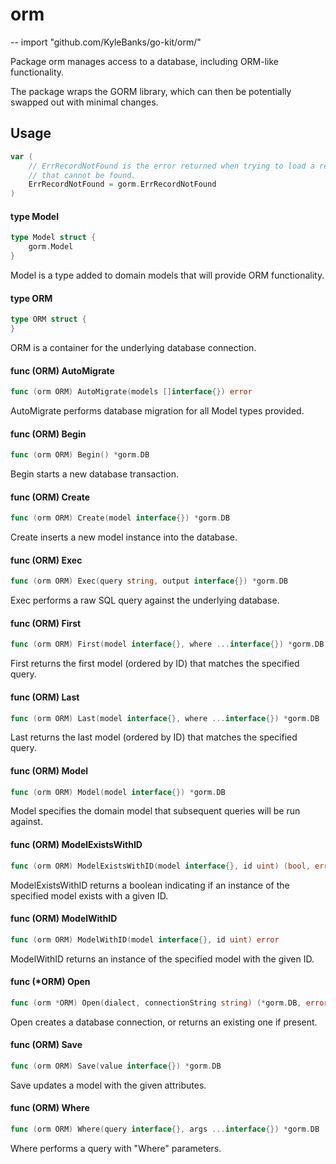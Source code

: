 # orm
--
    import "github.com/KyleBanks/go-kit/orm/"

Package orm manages access to a database, including ORM-like functionality.

The package wraps the GORM library, which can then be potentially swapped out
with minimal changes.

## Usage

```go
var (
	// ErrRecordNotFound is the error returned when trying to load a record
	// that cannot be found.
	ErrRecordNotFound = gorm.ErrRecordNotFound
)
```

#### type Model

```go
type Model struct {
	gorm.Model
}
```

Model is a type added to domain models that will provide ORM functionality.

#### type ORM

```go
type ORM struct {
}
```

ORM is a container for the underlying database connection.

#### func (ORM) AutoMigrate

```go
func (orm ORM) AutoMigrate(models []interface{}) error
```
AutoMigrate performs database migration for all Model types provided.

#### func (ORM) Begin

```go
func (orm ORM) Begin() *gorm.DB
```
Begin starts a new database transaction.

#### func (ORM) Create

```go
func (orm ORM) Create(model interface{}) *gorm.DB
```
Create inserts a new model instance into the database.

#### func (ORM) Exec

```go
func (orm ORM) Exec(query string, output interface{}) *gorm.DB
```
Exec performs a raw SQL query against the underlying database.

#### func (ORM) First

```go
func (orm ORM) First(model interface{}, where ...interface{}) *gorm.DB
```
First returns the first model (ordered by ID) that matches the specified query.

#### func (ORM) Last

```go
func (orm ORM) Last(model interface{}, where ...interface{}) *gorm.DB
```
Last returns the last model (ordered by ID) that matches the specified query.

#### func (ORM) Model

```go
func (orm ORM) Model(model interface{}) *gorm.DB
```
Model specifies the domain model that subsequent queries will be run against.

#### func (ORM) ModelExistsWithID

```go
func (orm ORM) ModelExistsWithID(model interface{}, id uint) (bool, error)
```
ModelExistsWithID returns a boolean indicating if an instance of the specified
model exists with a given ID.

#### func (ORM) ModelWithID

```go
func (orm ORM) ModelWithID(model interface{}, id uint) error
```
ModelWithID returns an instance of the specified model with the given ID.

#### func (*ORM) Open

```go
func (orm *ORM) Open(dialect, connectionString string) (*gorm.DB, error)
```
Open creates a database connection, or returns an existing one if present.

#### func (ORM) Save

```go
func (orm ORM) Save(value interface{}) *gorm.DB
```
Save updates a model with the given attributes.

#### func (ORM) Where

```go
func (orm ORM) Where(query interface{}, args ...interface{}) *gorm.DB
```
Where performs a query with "Where" parameters.
